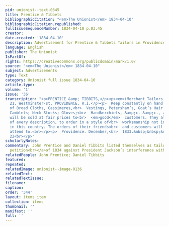 ```yaml
---
pid: unionist--text-0345
title: Prentice & Tibbets
bibliographicCitation: "<em>The Unionist</em> 1834-04-10"
bibliographicCitation.republished: 
fullIssueSequenceNumber: 1834-04-10 p.03.45
creator: 
date.created: '1834-04-10'
description: Advertisement for Prentice & Tibbets Tailors in Providence
language: English
publisher: The Unionist
IsPartOf: 
rights: https://creativecommons.org/publicdomain/mark/1.0/
source: "<em>The Unionist</em> 1834-04-10"
subject: Advertisements
type: Text
category: Unionist full issue 1834-04-10
article.type: 
volume: '1'
issue: '36'
transcription: "<p>PRENTICE &amp; TIBBITS,</p><p><em>(Merchant Tailors,)</em></p><p>No.
  21, Westminster-st. PROVIDENCE, R.I.</p><p>  Keep constantly on hand a large assortment
  of Broad Cloths, Cassimeres,<br>  Vestings, Petersham’s, Goat’s Hair &amp; common
  Camblets; Neck Stocks; Gloves;<br>  Handkerchiefs, &amp;c. &amp;c., all of which
  will be sold at fair prices to<br>  <em>good</em>  customers. They also make clothes
  of every description, to order in a style of<br>  worksmanship not inferior to any
  in this country. The orders of their friends<br>  and customers will be punctually
  attend to.<br></p><p>  Providence. December,<br>  1833.&nbsp;&nbsp;&nbsp;&nbsp;&nbsp;&nbsp;&nbsp;&nbsp;&nbsp;&nbsp;&nbsp;
  22<br></p>"
scholarlyNotes: 
commentary: John Prentice and Daniel Tibbits listed themselves as tailors on<br><a<br>  href="https://onerhodeislandfamily.files.wordpress.com/2021/06/10bf5-pages-from-1834-ri-petition-bank-of-the-us.pdf"<br>>  this
  petition<br></a>of 1834 against President Jackson’s interference with the Bank.<br>
relatedPeople: John Prentice; Daniel Tibbits
featured: 
repeated: 
relatedImage: unionist--image-0136
relatedText: 
relatedTextIssue: 
filename: 
caption: 
order: '344'
layout: items_item
collection: items
thumbnail: ''
manifest: ''
full: ''
---
```

